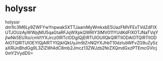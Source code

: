 # holyssr
holyssr
dm1lc3M6Ly9ZWFYwYnpwak5XTTJaamMyWmkxbE5UazFMVFExTVdZdFlXUTJOUzAyWWpjMU5qaGtaRFJqWXpkQWRIY3lMV011YUdKdFlXOTJNaTVqYjIwNk5EUXo/cmVtYXJrcz0lRTclODglQjElRTUlOUIlQkQlRTIlODAlOTQlRTIlODAlOTQlRTUlOEYlQjAlRTYlQjklQkUyJm9iZnNQYXJhbT10dzIubWFvZG9uZy5zaXRlJnBhdGg9L3ZlZWt4dC8mb2Jmcz13ZWJzb2NrZXQmdGxzPTEmcGVlcj0mY2VydD0=
